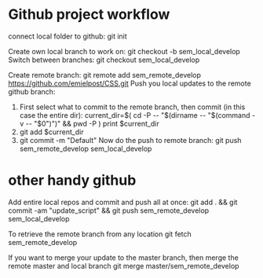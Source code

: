 
# Github project workflow

connect local folder to github:
git init

Create own local branch to work on:
git checkout -b sem_local_develop
Switch between branches:
git checkout sem_local_develop

Create remote branch:
git remote add sem_remote_develop https://github.com/emielpost/CSS.git
Push you local updates to the remote github branch:
1. First select what to commit to the remote branch, then commit (in this case the entire dir):
current_dir=$( cd -P -- "$(dirname -- "$(command -v -- "$0")")" && pwd -P )
print $current_dir
2. git add $current_dir
3. git commit -m "Default"
Now do the push to remote branch:
git push sem_remote_develop sem_local_develop



# other handy github
Add entire local repos and commit and push all at once:
git add . && git commit -am "update_script" && git push sem_remote_develop sem_local_develop

To retrieve the remote branch from any location
git fetch sem_remote_develop




If you want to merge your update to the master branch, then merge the remote master and local branch
git merge master/sem_remote_develop